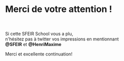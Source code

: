 <!-- .slide: class="transition bg-blue" -->

# Merci de votre attention !
<br><br>
<span class="thanks">Si cette SFEIR School vous a plu,<br>n'hésitez pas à twitter vos impressions en mentionnant<br/>**@SFEIR** et **@HenriMaxime**<br>

Merci et excellente continuation!<span>